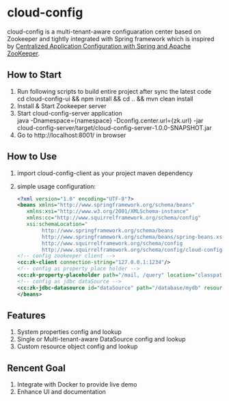 # cloud-config
cloud-config is a multi-tenant-aware configuaration center based on Zookeeper and tightly integrated with Spring framework which is inspired by [Centralized Application Configuration with Spring and Apache ZooKeeper](http://www.infoq.com/presentations/spring-apache-zookeeper).

## How to Start
1. Run following scripts to build entire project after sync the latest code  
   cd cloud-config-ui && npm install && cd .. && mvn clean install
2. Install & Start Zookeeper server
3. Start cloud-config-server application  
   java -Dnamespace={namespace} -Dconfig.center.url={zk.url} -jar cloud-config-server/target/cloud-config-server-1.0.0-SNAPSHOT.jar  
4. Go to http://localhost:8001/ in browser

## How to Use
1. import cloud-config-client as your project maven dependency  
2. simple usage configuration:  

	```xml
	<?xml version="1.0" encoding="UTF-8"?>
	<beans xmlns="http://www.springframework.org/schema/beans"
       xmlns:xsi="http://www.w3.org/2001/XMLSchema-instance"
       xmlns:cc="http://www.squirrelframework.org/schema/config"
       xsi:schemaLocation="
            http://www.springframework.org/schema/beans
            http://www.springframework.org/schema/beans/spring-beans.xsd
            http://www.squirrelframework.org/schema/config
            http://www.squirrelframework.org/schema/config/cloud-config.xsd">
    <!-- config zookeeper client -->
    <cc:zk-client connection-string="127.0.0.1:1234"/>
	<!-- config as property place holder -->
	<cc:zk-property-placeholder path="/mail, /query" location="classpath:query-server.properties"/>
    <!-- config as jdbc dataSource -->
    <cc:zk-jdbc-datasource id="dataSource" path="/database/mydb" resource-type="C3P0"/>
	</beans>
	```

## Features  
1. System properties config and lookup    
2. Single or Multi-tenant-aware DataSource config and lookup    
3. Custom resource object config and lookup  

## Rencent Goal
1. Integrate with Docker to provide live demo
2. Enhance UI and documentation
